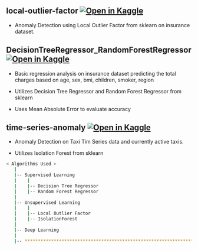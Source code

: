 ## local-outlier-factor [![Open in Kaggle](https://kaggle.com/static/images/open-in-kaggle.svg)](https://www.kaggle.com/code/kyeongsupchoi/local-outlier-factor)
- Anomaly Detection using Local Outlier Factor from sklearn on insurance dataset.

## DecisionTreeRegressor_RandomForestRegressor [![Open in Kaggle](https://kaggle.com/static/images/open-in-kaggle.svg)](https://www.kaggle.com/code/kyeongsupchoi/decisiontreeregressor-randomforestregressor)

- Basic regression analysis on insurance dataset predicting the total charges based on age, sex, bmi, children, smoker, region

- Utilizes Decision Tree Regressor and Random Forest Regressor from sklearn

- Uses Mean Absolute Error to evaluate accuracy

## time-series-anomaly [![Open in Kaggle](https://kaggle.com/static/images/open-in-kaggle.svg)](https://www.kaggle.com/code/kyeongsupchoi/time-series-anomaly)

- Anomaly Detection on Taxi Tim Series data and currently active taxis.  

- Utilizes Isolation Forest from sklearn

```bash
< Algorithms Used >
   |
   |-- Supervised Learning                              
   |    |
   |    |-- Decision Tree Regressor
   |    |-- Random Forest Regressor                                   
   |
   |-- Unsupervised Learning                          
   |    |
   |    |-- Local Outlier Factor
   |    |-- IsolationForest                                        
   |
   |-- Deep Learning                               
   |                          
   |-- ************************************************************************
```